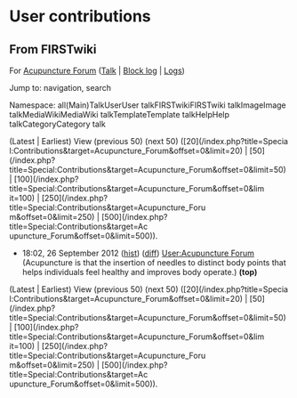 # User contributions

## From FIRSTwiki

For [Acupuncture Forum](User:Acupuncture_Forum "User:Acupuncture
Forum") ([Talk](/index.php?title=User_talk:Acupuncture_Forum&action=edit "User talk:Acupuncture Forum") | [Block log](/index.php?title=Special:Log&type=block&page=User:Acupuncture_Forum "Special:Log") | [Logs](/index.php?title=Special:Log&user=Acupuncture_Forum "Special:Log"))

Jump to: navigation, search

Namespace: all(Main)TalkUserUser talkFIRSTwikiFIRSTwiki talkImageImage talkMediaWikiMediaWiki talkTemplateTemplate talkHelpHelp talkCategoryCategory talk

(Latest | Earliest) View (previous 50) (next 50) ([20](/index.php?title=Specia
l:Contributions&target=Acupuncture_Forum&offset=0&limit=20) | [50](/index.php?
title=Special:Contributions&target=Acupuncture_Forum&offset=0&limit=50) | [100](/index.php?title=Special:Contributions&target=Acupuncture_Forum&offset=0&lim
it=100) | [250](/index.php?title=Special:Contributions&target=Acupuncture_Foru
m&offset=0&limit=250) | [500](/index.php?title=Special:Contributions&target=Ac
upuncture_Forum&offset=0&limit=500)).

- 18:02, 26 September 2012 ([hist](/index.php?title=User:Acupuncture_Forum&action=history "User:Acupuncture Forum")) ([diff](/index.php?title=User:Acupuncture_Forum&diff=prev&oldid=834931 "User:Acupuncture Forum")) [User:Acupuncture Forum](User:Acupuncture_Forum "User:Acupuncture Forum") (Acupuncture is that the insertion of needles to distinct body points that helps individuals feel healthy and improves body operate.) **(top)**

(Latest | Earliest) View (previous 50) (next 50) ([20](/index.php?title=Specia
l:Contributions&target=Acupuncture_Forum&offset=0&limit=20) | [50](/index.php?
title=Special:Contributions&target=Acupuncture_Forum&offset=0&limit=50) | [100](/index.php?title=Special:Contributions&target=Acupuncture_Forum&offset=0&lim
it=100) | [250](/index.php?title=Special:Contributions&target=Acupuncture_Foru
m&offset=0&limit=250) | [500](/index.php?title=Special:Contributions&target=Ac
upuncture_Forum&offset=0&limit=500)).
